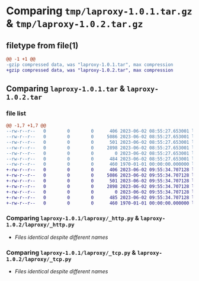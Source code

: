# Comparing `tmp/laproxy-1.0.1.tar.gz` & `tmp/laproxy-1.0.2.tar.gz`

## filetype from file(1)

```diff
@@ -1 +1 @@
-gzip compressed data, was "laproxy-1.0.1.tar", max compression
+gzip compressed data, was "laproxy-1.0.2.tar", max compression
```

## Comparing `laproxy-1.0.1.tar` & `laproxy-1.0.2.tar`

### file list

```diff
@@ -1,7 +1,7 @@
--rw-r--r--   0        0        0      406 2023-06-02 08:55:27.653001 laproxy-1.0.1/laproxy/__init__.py
--rw-r--r--   0        0        0     5086 2023-06-02 08:55:27.653001 laproxy-1.0.1/laproxy/_http.py
--rw-r--r--   0        0        0      501 2023-06-02 08:55:27.653001 laproxy-1.0.1/laproxy/_laproxy.py
--rw-r--r--   0        0        0     2898 2023-06-02 08:55:27.653001 laproxy-1.0.1/laproxy/_tcp.py
--rw-r--r--   0        0        0        0 2023-06-02 08:55:27.653001 laproxy-1.0.1/laproxy/py.typed
--rw-r--r--   0        0        0      484 2023-06-02 08:55:27.653001 laproxy-1.0.1/pyproject.toml
--rw-r--r--   0        0        0      460 1970-01-01 00:00:00.000000 laproxy-1.0.1/PKG-INFO
+-rw-r--r--   0        0        0      406 2023-06-02 09:55:34.707128 laproxy-1.0.2/laproxy/__init__.py
+-rw-r--r--   0        0        0     5086 2023-06-02 09:55:34.707128 laproxy-1.0.2/laproxy/_http.py
+-rw-r--r--   0        0        0      501 2023-06-02 09:55:34.707128 laproxy-1.0.2/laproxy/_laproxy.py
+-rw-r--r--   0        0        0     2898 2023-06-02 09:55:34.707128 laproxy-1.0.2/laproxy/_tcp.py
+-rw-r--r--   0        0        0        0 2023-06-02 09:55:34.707128 laproxy-1.0.2/laproxy/py.typed
+-rw-r--r--   0        0        0      485 2023-06-02 09:55:34.707128 laproxy-1.0.2/pyproject.toml
+-rw-r--r--   0        0        0      460 1970-01-01 00:00:00.000000 laproxy-1.0.2/PKG-INFO
```

### Comparing `laproxy-1.0.1/laproxy/_http.py` & `laproxy-1.0.2/laproxy/_http.py`

 * *Files identical despite different names*

### Comparing `laproxy-1.0.1/laproxy/_tcp.py` & `laproxy-1.0.2/laproxy/_tcp.py`

 * *Files identical despite different names*

